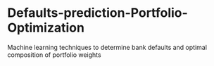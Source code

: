 # Defaults-prediction-Portfolio-Optimization
Machine learning techniques to determine bank defaults and optimal composition of portfolio weights
